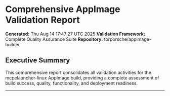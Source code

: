 # Comprehensive AppImage Validation Report

**Generated:** Thu Aug 14 17:47:27 UTC 2025
**Validation Framework:** Complete Quality Assurance Suite
**Repository:** torporsche/appimage-builder

## Executive Summary

This comprehensive report consolidates all validation activities for the mcpelauncher-linux AppImage build, providing a complete assessment of build success, quality, functionality, and deployment readiness.

---

